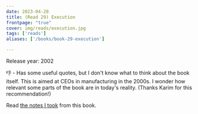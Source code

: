 ```yaml
---
date: 2023-04-28
title: (Read 29) Execution
frontpage: "true"
cover: img/reads/execution.jpg
tags: ['reads']
aliases: ['/books/book-29-execution']

---
```


Release year: 2002

👎 - Has some useful quotes, but I don't know what to think about the book itself. This is aimed at CEOs in manufacturing in the 2000s. I wonder how relevant some parts of the book are in today's reality. (Thanks Karim for this recommendation!)

Read [the notes I took](https://drive.google.com/file/d/1m1KX5SYA42Lh6XQUwHdNUrMiz30h0pcM/view?usp=drive_link) from this book.
